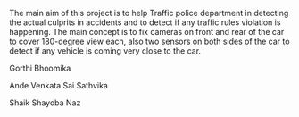 The main aim of this project is to help Traffic police department in detecting the actual culprits in accidents and to detect if any traffic rules violation is happening. The main concept is to fix cameras on front and rear of the car to cover 180-degree view each, also two sensors on both sides of the car to detect if any vehicle is coming very close to the car. 

Gorthi Bhoomika

Ande Venkata Sai Sathvika

Shaik Shayoba Naz
